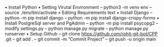 • Install Python
• Setting Virutal Environment
	– python3 -m venv env
	– source ./env/bin/activate
• Editing Requirements text
• Install Django
	– python -m pip install django
	– python -m pip install django-crispy-forms
• Install PostgreSql server and PgAdmin
	– python -m pip install psycopg2
	– modify settings.py
	– python manage.py migrate
	– python manage.py runserver
• Setup Github
	– git clone https://github.com/rohit-git-bot/CPP .git
	– git add .
	– git commit -m ”Commit Project”
	– git push -u origin main